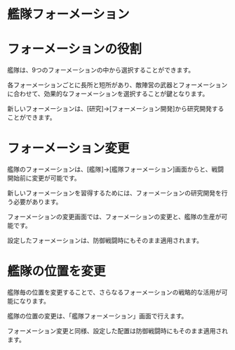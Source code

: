 # 艦隊フォーメーション

# フォーメーションの役割
艦隊は、9つのフォーメーションの中から選択することができます。

各フォーメーションごとに長所と短所があり、敵陣営の武器とフォーメーションに合わせて、効果的なフォーメーションを選択することが鍵となります。

新しいフォーメーションは、[研究]→[フォーメーション開発]から研究開発することができます。

# フォーメーション変更

艦隊のフォーメーションは、[艦隊]→[艦隊フォーメーション]画面からと、戦闘開始前に変更が可能です。

新しいフォーメーションを習得するためには、フォーメーションの研究開発を行う必要があります。

フォーメーションの変更画面では、フォーメーションの変更と、艦隊の生産が可能です。

設定したフォーメーションは、防御戦闘時にもそのまま適用されます。

# 艦隊の位置を変更

艦隊毎の位置を変更することで、さらなるフォーメーションの戦略的な活用が可能になります。

艦隊の位置の変更は、「艦隊フォーメーション」画面で行えます。

フォーメーション変更と同様、設定した配置は防御戦闘時にもそのまま適用されます。

